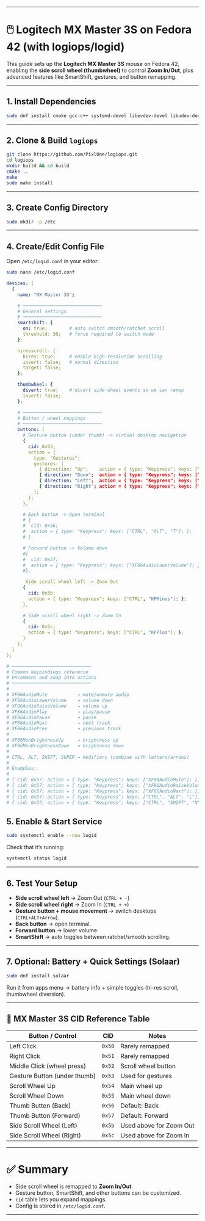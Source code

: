
---

# 🖱️ Logitech MX Master 3S on Fedora 42 (with logiops/logid)

This guide sets up the **Logitech MX Master 3S** mouse on Fedora 42, enabling the **side scroll wheel (thumbwheel)** to control **Zoom In/Out**, plus advanced features like SmartShift, gestures, and button remapping.

---

## 1. Install Dependencies

```bash
sudo dnf install cmake gcc-c++ systemd-devel libevdev-devel libudev-devel yaml-cpp-devel git
```

---

## 2. Clone & Build `logiops`

```bash
git clone https://github.com/PixlOne/logiops.git
cd logiops
mkdir build && cd build
cmake ..
make
sudo make install
```

---

## 3. Create Config Directory

```bash
sudo mkdir -p /etc
```

---

## 4. Create/Edit Config File

Open `/etc/logid.conf` in your editor:

```bash
sudo nano /etc/logid.conf
```

```yaml
devices: (
  {
    name: "MX Master 3S";

    # ─────────────────────────────
    # General settings
    # ─────────────────────────────
    smartshift: {
      on: true;        # auto switch smooth/ratchet scroll
      threshold: 30;   # force required to switch mode
    };

    hiresscroll: {
      hires: true;     # enable high-resolution scrolling
      invert: false;   # normal direction
      target: false;
    };

    thumbwheel: {
      divert: true;    # divert side wheel events so we can remap
      invert: false;
    };

    # ─────────────────────────────
    # Button / wheel mappings
    # ─────────────────────────────
    buttons: (
      # Gesture button (under thumb) -> virtual desktop navigation
      {
        cid: 0x53;
        action = {
          type: "Gestures";
          gestures: (
            { direction: "Up";    action = { type: "Keypress"; keys: ["CTRL", "ALT", "Up"];    }; },
            { direction: "Down";  action = { type: "Keypress"; keys: ["CTRL", "ALT", "Down"];  }; },
            { direction: "Left";  action = { type: "Keypress"; keys: ["CTRL", "ALT", "Left"];  }; },
            { direction: "Right"; action = { type: "Keypress"; keys: ["CTRL", "ALT", "Right"]; }; }
          );
        };
      },

      # Back button -> Open terminal
      # {
      #  cid: 0x56;
      #  action = { type: "Keypress"; keys: ["CTRL", "ALT", "T"]; };
      # },

      # Forward button -> Volume down
      #{
      #  cid: 0x57;
      #  action = { type: "Keypress"; keys: ["XF86AudioLowerVolume"]; };
      #},

       Side scroll wheel left -> Zoom Out
      {
        cid: 0x5b;
        action = { type: "Keypress"; keys: ["CTRL", "KPMinus"]; };
      },

      # Side scroll wheel right -> Zoom In
      {
        cid: 0x5c;
        action = { type: "Keypress"; keys: ["CTRL", "KPPlus"]; };
      }
    );
  }
);

# ─────────────────────────────
# Common keybindings reference
# Uncomment and swap into actions
# ─────────────────────────────
#
# XF86AudioMute           → mute/unmute audio
# XF86AudioLowerVolume    → volume down
# XF86AudioRaiseVolume    → volume up
# XF86AudioPlay           → play/pause
# XF86AudioPause          → pause
# XF86AudioNext           → next track
# XF86AudioPrev           → previous track
#
# XF86MonBrightnessUp     → brightness up
# XF86MonBrightnessDown   → brightness down
#
# CTRL, ALT, SHIFT, SUPER → modifiers (combine with letters/arrows)
#
# Examples:
#
# { cid: 0x57; action = { type: "Keypress"; keys: ["XF86AudioMute"]; }; }
# { cid: 0x57; action = { type: "Keypress"; keys: ["XF86AudioRaiseVolume"]; }; }
# { cid: 0x57; action = { type: "Keypress"; keys: ["XF86AudioNext"]; }; }
# { cid: 0x57; action = { type: "Keypress"; keys: ["CTRL", "ALT", "L"]; }; } # lock screen
# { cid: 0x57; action = { type: "Keypress"; keys: ["CTRL", "SHIFT", "N"]; }; } # new window

```

## 5. Enable & Start Service

```bash
sudo systemctl enable --now logid
```

Check that it’s running:

```bash
systemctl status logid
```

---

## 6. Test Your Setup

* **Side scroll wheel left** → Zoom Out (`CTRL + -`)
* **Side scroll wheel right** → Zoom In (`CTRL + +`)
* **Gesture button + mouse movement** → switch desktops (`CTRL+ALT+Arrow`).
* **Back button** → open terminal.
* **Forward button** → lower volume.
* **SmartShift** → auto toggles between ratchet/smooth scrolling.

---

## 7. Optional: Battery + Quick Settings (Solaar)

```bash
sudo dnf install solaar
```

Run it from apps menu → battery info + simple toggles (hi-res scroll, thumbwheel diversion).

---

## 🔑 MX Master 3S CID Reference Table

| **Button / Control**         | **CID** | **Notes**               |
| ---------------------------- | ------- | ----------------------- |
| Left Click                   | `0x50`  | Rarely remapped         |
| Right Click                  | `0x51`  | Rarely remapped         |
| Middle Click (wheel press)   | `0x52`  | Scroll wheel button     |
| Gesture Button (under thumb) | `0x53`  | Used for gestures       |
| Scroll Wheel Up              | `0x54`  | Main wheel up           |
| Scroll Wheel Down            | `0x55`  | Main wheel down         |
| Thumb Button (Back)          | `0x56`  | Default: Back           |
| Thumb Button (Forward)       | `0x57`  | Default: Forward        |
| Side Scroll Wheel (Left)     | `0x5b`  | Used above for Zoom Out |
| Side Scroll Wheel (Right)    | `0x5c`  | Used above for Zoom In  |

---

# ✅ Summary

* Side scroll wheel is remapped to **Zoom In/Out**.
* Gesture button, SmartShift, and other buttons can be customized.
* `cid` table lets you expand mappings.
* Config is stored in `/etc/logid.conf`.

---
